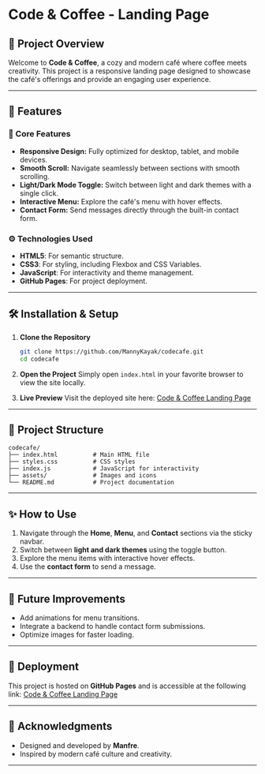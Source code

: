 # Code & Coffee - Landing Page

## 📖 Project Overview

Welcome to **Code & Coffee**, a cozy and modern café where coffee meets creativity. This project is a responsive landing page designed to showcase the café's offerings and provide an engaging user experience.

---

## 🎯 Features

### 🌟 Core Features

- **Responsive Design:** Fully optimized for desktop, tablet, and mobile devices.
- **Smooth Scroll:** Navigate seamlessly between sections with smooth scrolling.
- **Light/Dark Mode Toggle:** Switch between light and dark themes with a single click.
- **Interactive Menu:** Explore the café's menu with hover effects.
- **Contact Form:** Send messages directly through the built-in contact form.

### ⚙️ Technologies Used

- **HTML5**: For semantic structure.
- **CSS3**: For styling, including Flexbox and CSS Variables.
- **JavaScript**: For interactivity and theme management.
- **GitHub Pages**: For project deployment.

---

## 🛠️ Installation & Setup

1. **Clone the Repository**

   ```bash
   git clone https://github.com/MannyKayak/codecafe.git
   cd codecafe
   ```

2. **Open the Project**
   Simply open `index.html` in your favorite browser to view the site locally.

3. **Live Preview**
   Visit the deployed site here: [Code & Coffee Landing Page](https://mannykayak.github.io/codecafe/)

---

## 📝 Project Structure

```
codecafe/
├── index.html          # Main HTML file
├── styles.css          # CSS styles
├── index.js            # JavaScript for interactivity
├── assets/             # Images and icons
└── README.md           # Project documentation
```

---

## ✨ How to Use

1. Navigate through the **Home**, **Menu**, and **Contact** sections via the sticky navbar.
2. Switch between **light and dark themes** using the toggle button.
3. Explore the menu items with interactive hover effects.
4. Use the **contact form** to send a message.

---

## 🌟 Future Improvements

- Add animations for menu transitions.
- Integrate a backend to handle contact form submissions.
- Optimize images for faster loading.

---

## 🚀 Deployment

This project is hosted on **GitHub Pages** and is accessible at the following link:
[Code & Coffee Landing Page](https://mannykayak.github.io/codecafe/)

---

## 🙌 Acknowledgments

- Designed and developed by **Manfre**.
- Inspired by modern café culture and creativity.

---
